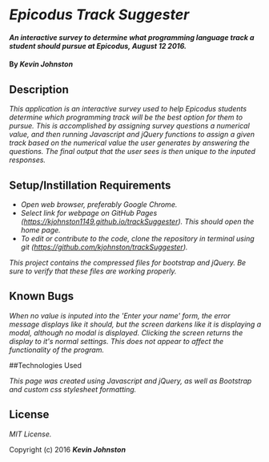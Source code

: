 # _Epicodus Track Suggester_

#### _An interactive survey to determine what programming language track a student should pursue at Epicodus, August 12 2016._

#### By _**Kevin Johnston**_

## Description

_This application is an interactive survey used to help Epicodus students determine which programming track will be the best option for them to pursue.  This is accomplished by assigning survey questions a numerical value, and then running Javascript and jQuery functions to assign a given track based on the numerical value the user generates by answering the questions.  The final output that the user sees is then unique to the inputed responses._

## Setup/Instillation Requirements

* _Open web browser, preferably Google Chrome._
* _Select link for webpage on GitHub Pages (https://kjohnston1149.github.io/trackSuggester). This should open the home page._
* _To edit or contribute to the code, clone the repository in terminal using git (https://github.com/kjohnston/trackSuggester)._

_This project contains the compressed files for bootstrap and jQuery.  Be sure to verify that these files are working properly._

## Known Bugs

_When no value is inputed into the 'Enter your name' form, the error message displays like it should, but the screen darkens like it is displaying a modal, although no modal is displayed.  Clicking the screen returns the display to it's normal settings.  This does not appear to affect the functionality of the program._

##Technologies Used

_This page was created using Javascript and jQuery, as well as Bootstrap and custom css stylesheet formatting._

## License

_MIT License._

Copyright (c) 2016 **_Kevin Johnston_**
